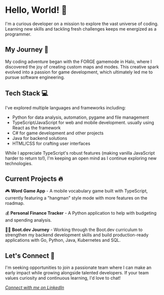 # Hello, World! 👋

I'm a curious developer on a mission to explore the vast universe of coding. Learning new skills and tackling fresh challenges keeps me energized as a programmer.

## My Journey 🚀

My coding adventure began with the FORGE gamemode in Halo, where I discovered the joy of creating custom maps and modes. This creative spark evolved into a passion for game development, which ultimately led me to pursue software engineering.

## Tech Stack 💻

I've explored multiple languages and frameworks including:
- Python for data analysis, automation, pygame and file management
- TypeScript/JavaScript for web and mobile development. usually using React as the framework
- C# for game development and other projects
- Java for backend solutions
- HTML/CSS for crafting user interfaces

While I appreciate TypeScript's robust features (making vanilla JavaScript harder to return to!), I'm keeping an open mind as I continue exploring new technologies.

## Current Projects 🔥

🎮 **Word Game App** - A mobile vocabulary game built with TypeScript, currently featuring a "hangman" style mode with more features on the roadmap.

💰 **Personal Finance Tracker** - A Python application to help with budgeting and spending analysis.

🏋️‍♂️ **Boot.dev Journey** - Working through the Boot.dev curriculum to strengthen my backend development skills and build production-ready applications with Go, Python, Java, Kubernetes and SQL.

## Let's Connect 🤝

I'm seeking opportunities to join a passionate team where I can make an early impact while growing alongside talented developers. If your team values curiosity and continuous learning, I'd love to chat!

*[Connect with me on LinkedIn](https://www.linkedin.com/in/desmond-readwin-797b30275/)*
